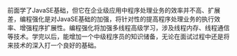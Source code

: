 前面学了JavaSE基础，但它在企业级应用中程序处理业务的效率并不高、扩展差，编程强化是对JavaSE基础的加强，将针对性的提高程序处理业务的执行效率、增强程序扩展性。编程强化将加强多线程高级学习，涉及线程内存、线程通信等技术。学完以后，能增加一个中级程序员的知识储备，无论在面试过程中还是将来技术的深入打一个良好的基础。
